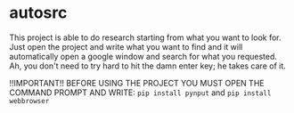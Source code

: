 # autosrc
This project is able to do research starting from what you want to look for. Just open the project and write what you want to find and it will automatically open a google window and search for what you requested. Ah, you don't need to try hard to hit the damn enter key; he takes care of it.

!!IMPORTANT!!
BEFORE USING THE PROJECT YOU MUST OPEN THE COMMAND PROMPT AND WRITE:
```pip install pynput``` and ```pip install webbrowser```
